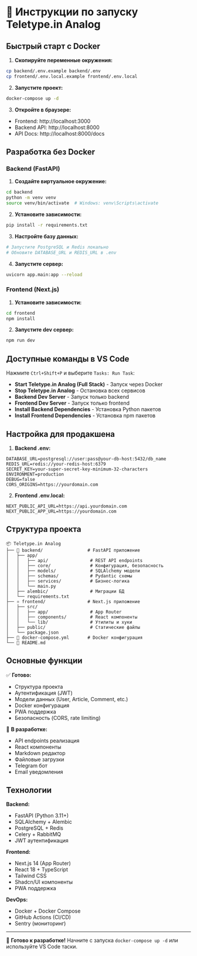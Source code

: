 # 🚀 Инструкции по запуску Teletype.in Analog

## Быстрый старт с Docker

1. **Скопируйте переменные окружения:**
```bash
cp backend/.env.example backend/.env
cp frontend/.env.local.example frontend/.env.local
```

2. **Запустите проект:**
```bash
docker-compose up -d
```

3. **Откройте в браузере:**
- Frontend: http://localhost:3000
- Backend API: http://localhost:8000
- API Docs: http://localhost:8000/docs

## Разработка без Docker

### Backend (FastAPI)

1. **Создайте виртуальное окружение:**
```bash
cd backend
python -m venv venv
source venv/bin/activate  # Windows: venv\Scripts\activate
```

2. **Установите зависимости:**
```bash
pip install -r requirements.txt
```

3. **Настройте базу данных:**
```bash
# Запустите PostgreSQL и Redis локально
# Обновите DATABASE_URL и REDIS_URL в .env
```

4. **Запустите сервер:**
```bash
uvicorn app.main:app --reload
```

### Frontend (Next.js)

1. **Установите зависимости:**
```bash
cd frontend
npm install
```

2. **Запустите dev сервер:**
```bash
npm run dev
```

## Доступные команды в VS Code

Нажмите `Ctrl+Shift+P` и выберите `Tasks: Run Task`:

- **Start Teletype.in Analog (Full Stack)** - Запуск через Docker
- **Stop Teletype.in Analog** - Остановка всех сервисов
- **Backend Dev Server** - Запуск только backend
- **Frontend Dev Server** - Запуск только frontend
- **Install Backend Dependencies** - Установка Python пакетов
- **Install Frontend Dependencies** - Установка npm пакетов

## Настройка для продакшена

1. **Backend .env:**
```env
DATABASE_URL=postgresql://user:pass@your-db-host:5432/db_name
REDIS_URL=redis://your-redis-host:6379
SECRET_KEY=your-super-secret-key-minimum-32-characters
ENVIRONMENT=production
DEBUG=false
CORS_ORIGINS=https://yourdomain.com
```

2. **Frontend .env.local:**
```env
NEXT_PUBLIC_API_URL=https://api.yourdomain.com
NEXT_PUBLIC_APP_URL=https://yourdomain.com
```

## Структура проекта

```
📦 Teletype.in Analog
├── 🐍 backend/                 # FastAPI приложение
│   ├── app/
│   │   ├── api/                # REST API endpoints
│   │   ├── core/               # Конфигурация, безопасность
│   │   ├── models/             # SQLAlchemy модели
│   │   ├── schemas/            # Pydantic схемы
│   │   ├── services/           # Бизнес-логика
│   │   └── main.py
│   ├── alembic/                # Миграции БД
│   └── requirements.txt
├── ⚛️ frontend/                # Next.js приложение
│   ├── src/
│   │   ├── app/                # App Router
│   │   ├── components/         # React компоненты
│   │   └── lib/                # Утилиты и хуки
│   ├── public/                 # Статические файлы
│   └── package.json
├── 🐳 docker-compose.yml       # Docker конфигурация
└── 📖 README.md
```

## Основные функции

✅ **Готово:**
- Структура проекта
- Аутентификация (JWT)
- Модели данных (User, Article, Comment, etc.)
- Docker конфигурация
- PWA поддержка
- Безопасность (CORS, rate limiting)

🚧 **В разработке:**
- API endpoints реализация
- React компоненты
- Markdown редактор
- Файловые загрузки
- Telegram бот
- Email уведомления

## Технологии

**Backend:**
- FastAPI (Python 3.11+)
- SQLAlchemy + Alembic
- PostgreSQL + Redis
- Celery + RabbitMQ
- JWT аутентификация

**Frontend:**
- Next.js 14 (App Router)
- React 18 + TypeScript
- Tailwind CSS
- Shadcn/UI компоненты
- PWA поддержка

**DevOps:**
- Docker + Docker Compose
- GitHub Actions (CI/CD)
- Sentry (мониторинг)

---

🎉 **Готово к разработке!** Начните с запуска `docker-compose up -d` или используйте VS Code таски.
